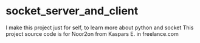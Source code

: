 # socket_server_and_client
I make this project just for self, to learn more about python and socket
This project source code is for Noor2on from Kaspars E. in freelance.com
